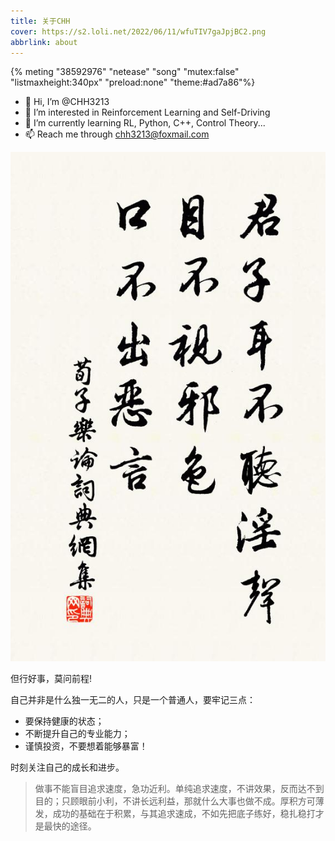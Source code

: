 ```yaml
---
title: 关于CHH
cover: https://s2.loli.net/2022/06/11/wfuTIV7gaJpjBC2.png
abbrlink: about
---
```

{% meting "38592976" "netease" "song" "mutex:false" "listmaxheight:340px" "preload:none" "theme:#ad7a86"%}


- 👋 Hi, I’m @CHH3213
- 👀 I’m interested in Reinforcement Learning and Self-Driving
- 🌱 I’m currently learning  RL, Python, C++, Control Theory...
- 📫 Reach me through chh3213@foxmail.com

![](/img/junzi.jpg#pic_center)

<!-- <center><img src="img/junzi.jpg" width=50%></center> -->

但行好事，莫问前程!

自己并非是什么独一无二的人，只是一个普通人，要牢记三点：
- 要保持健康的状态；
- 不断提升自己的专业能力；
- 谨慎投资，不要想着能够暴富！

时刻关注自己的成长和进步。

> 做事不能盲目追求速度，急功近利。单纯追求速度，不讲效果，反而达不到目的；只顾眼前小利，不讲长远利益，那就什么大事也做不成。厚积方可薄发，成功的基础在于积累，与其追求速成，不如先把底子练好，稳扎稳打才是最快的途径。
